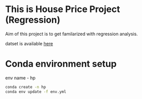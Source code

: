# This is House Price Project (Regression)

Aim of this project is to get familarized with regression analysis.

datset is available [here](https://www.kaggle.com/shree1992/housedata/kernels)

# Conda environment setup

env name - hp

```sh
conda create -n hp
conda env update -f env.yml
```
